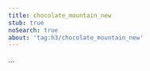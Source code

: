 ```yaml
---
title: chocolate_mountain_new
stub: true
noSearch: true
about: 'tag:h3/chocolate_mountain_new'
---
```

  ...
  